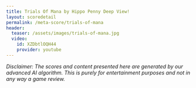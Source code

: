 ```yaml
---
title: Trials Of Mana by Hippo Penny Deep View!
layout: scoredetail
permalink: /meta-score/trials-of-mana
header:
  teaser: /assets/images/trials-of-mana.jpg
  video:
    id: XZDbtlOQH44
    provider: youtube
---
```

*Disclaimer: The scores and content presented here are generated by our advanced AI algorithm. This is purely for entertainment purposes and not in any way a game review.*
